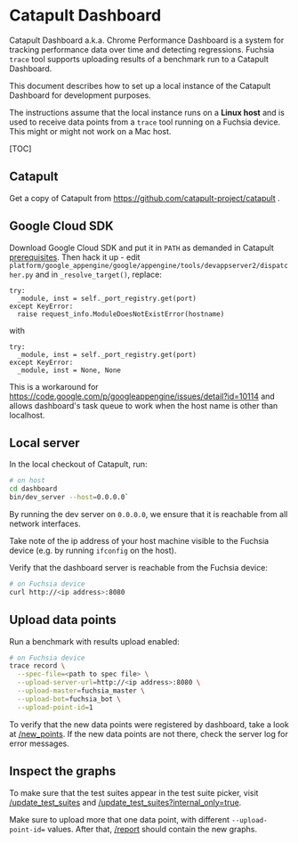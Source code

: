 # Catapult Dashboard

Catapult Dashboard a.k.a. Chrome Performance Dashboard is a system for tracking
performance data over time and detecting regressions. Fuchsia `trace` tool
supports uploading results of a benchmark run to a Catapult Dashboard.

This document describes how to set up a local instance of the Catapult Dashboard
for development purposes.

The instructions assume that the local instance runs on a **Linux host** and is
used to receive data points from a `trace` tool running on a Fuchsia device.
This might or might not work on a Mac host.

[TOC]

## Catapult

Get a copy of Catapult from https://github.com/catapult-project/catapult .

## Google Cloud SDK

Download Google Cloud SDK and put it in `PATH` as demanded in Catapult
[prerequisites]. Then hack it up - edit
`platform/google_appengine/google/appengine/tools/devappserver2/dispatcher.py`
and in `_resolve_target()`, replace:

```
try:
  _module, inst = self._port_registry.get(port)
except KeyError:
  raise request_info.ModuleDoesNotExistError(hostname)
```

with

```
try:
  _module, inst = self._port_registry.get(port)
except KeyError:
  _module, inst = None, None
```

This is a workaround for
https://code.google.com/p/googleappengine/issues/detail?id=10114 and allows
dashboard's task queue to work when the host name is other than localhost.

## Local server

In the local checkout of Catapult, run:

```sh
# on host
cd dashboard
bin/dev_server --host=0.0.0.0`
```

By running the dev server on `0.0.0.0`, we ensure that it is reachable from all
network interfaces.

Take note of the ip address of your host machine visible to the Fuchsia device
(e.g. by running `ifconfig` on the host).

Verify that the dashboard server is reachable from the Fuchsia device:

```sh
# on Fuchsia device
curl http://<ip address>:8080
```

## Upload data points

Run a benchmark with results upload enabled:

```sh
# on Fuchsia device
trace record \
  --spec-file=<path to spec file> \
  --upload-server-url=http://<ip address>:8080 \
  --upload-master=fuchsia_master \
  --upload-bot=fuchsia_bot \
  --upload-point-id=1
```

To verify that the new data points were registered by dashboard, take a look at
[/new_points]. If the new data points are not there, check the server log for
error messages.


## Inspect the graphs

To make sure that the test suites appear in the test suite picker, visit
[/update_test_suites] and [/update_test_suites?internal_only=true].

Make sure to upload more that one data point, with different
`--upload-point-id=` values. After that, [/report] should contain the new
graphs.


[prerequisites]: https://github.com/catapult-project/catapult/blob/master/dashboard/docs/getting-set-up.md#prerequisites
[/new_points]: http://localhost:8080/new_points
[/report]: http://localhost:8080/report
[/update_test_suites?internal_only=true]: http://localhost:8080/update_test_suites?internal_only=true
[/update_test_suites]: http://localhost:8080/update_test_suites
